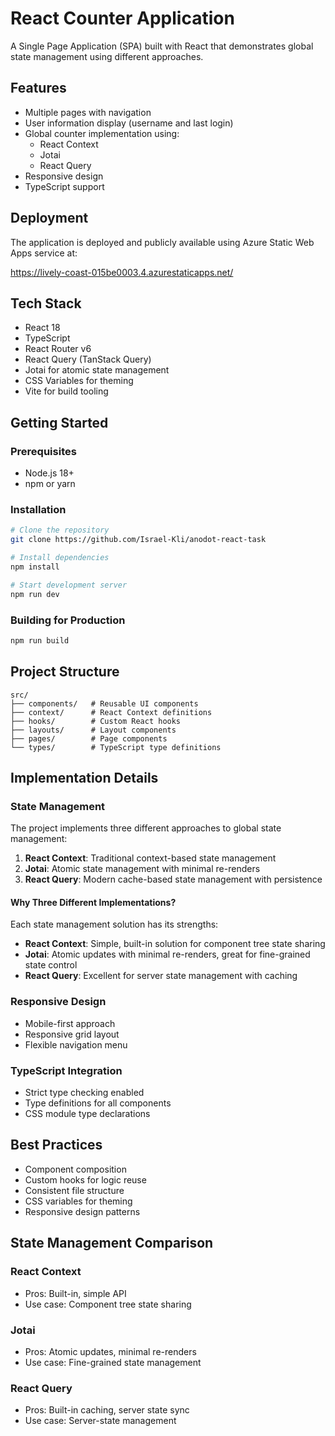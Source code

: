 # React Counter Application
A Single Page Application (SPA) built with React that demonstrates global state management using different approaches.

## Features
- Multiple pages with navigation
- User information display (username and last login)
- Global counter implementation using:
  - React Context
  - Jotai
  - React Query
- Responsive design
- TypeScript support

## Deployment
The application is deployed and publicly available using Azure Static Web Apps service at:

https://lively-coast-015be0003.4.azurestaticapps.net/

## Tech Stack
- React 18
- TypeScript
- React Router v6
- React Query (TanStack Query)
- Jotai for atomic state management
- CSS Variables for theming
- Vite for build tooling

## Getting Started
### Prerequisites
- Node.js 18+
- npm or yarn

### Installation
```bash
# Clone the repository
git clone https://github.com/Israel-Kli/anodot-react-task

# Install dependencies
npm install

# Start development server
npm run dev
```

### Building for Production
```bash
npm run build
```

## Project Structure
```
src/
├── components/   # Reusable UI components
├── context/      # React Context definitions
├── hooks/        # Custom React hooks
├── layouts/      # Layout components
├── pages/        # Page components
└── types/        # TypeScript type definitions
```

## Implementation Details
### State Management
The project implements three different approaches to global state management:

1. **React Context**: Traditional context-based state management
2. **Jotai**: Atomic state management with minimal re-renders
3. **React Query**: Modern cache-based state management with persistence

#### Why Three Different Implementations?
Each state management solution has its strengths:
- **React Context**: Simple, built-in solution for component tree state sharing
- **Jotai**: Atomic updates with minimal re-renders, great for fine-grained state control
- **React Query**: Excellent for server state management with caching

### Responsive Design
- Mobile-first approach
- Responsive grid layout
- Flexible navigation menu

### TypeScript Integration
- Strict type checking enabled
- Type definitions for all components
- CSS module type declarations

## Best Practices
- Component composition
- Custom hooks for logic reuse
- Consistent file structure
- CSS variables for theming
- Responsive design patterns

## State Management Comparison
### React Context
- Pros: Built-in, simple API
- Use case: Component tree state sharing

### Jotai
- Pros: Atomic updates, minimal re-renders
- Use case: Fine-grained state management

### React Query
- Pros: Built-in caching, server state sync
- Use case: Server-state management
